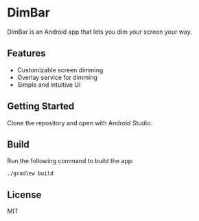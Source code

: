 # DimBar
DimBar is an Android app that lets you dim your screen your way.

## Features
- Customizable screen dimming
- Overlay service for dimming
- Simple and intuitive UI

## Getting Started
Clone the repository and open with Android Studio.

## Build
Run the following command to build the app:
```
./gradlew build
```

## License
MIT

